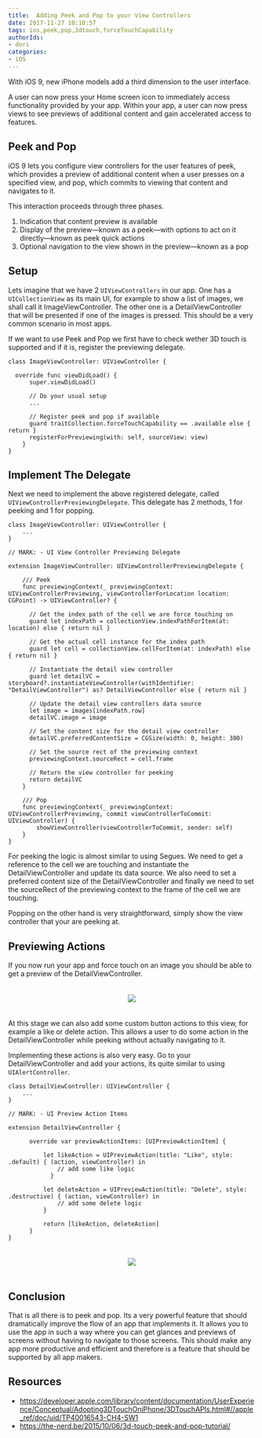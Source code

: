 ```yaml
---
title:  Adding Peek and Pop to your View Controllers
date: 2017-11-27 10:10:57
tags: ios,peek,pop,3dtouch,forceTouchCapability
authorIds:
- dori
categories:
- iOS
---
```


With iOS 9, new iPhone models add a third dimension to the user interface.

A user can now press your Home screen icon to immediately access functionality provided by your app.
Within your app, a user can now press views to see previews of additional content and gain accelerated access to features.

## Peek and Pop

iOS 9 lets you configure view controllers for the user features of peek, which provides a preview of additional content when a user presses on a specified view, and pop, which commits to viewing that content and navigates to it.

This interaction proceeds through three phases.

1. Indication that content preview is available
2. Display of the preview—known as a peek—with options to act on it directly—known as peek quick actions
3. Optional navigation to the view shown in the preview—known as a pop

## Setup

Lets imagine that we have 2 `UIViewControllers` in our app. One has a `UICollectionView` as its main UI, for example to show a list of images, we shall call it ImageViewController. The other one is a DetailViewController that will be presented if one of the images is pressed. This should be a very common scenario in most apps.

If we want to use Peek and Pop we first have to check wether 3D touch is supported and if it is, register the previewing delegate.

```
class ImageViewController: UIViewController {

  override func viewDidLoad() {
      super.viewDidLoad()

      // Do your usual setup
      ...

      // Register peek and pop if available
      guard traitCollection.forceTouchCapability == .available else { return }
      registerForPreviewing(with: self, sourceView: view)
    }   
}
```

## Implement The Delegate

Next we need to implement the above registered delegate, called `UIViewControllerPreviewingDelegate`. This delegate has 2 methods, 1 for peeking and 1 for popping.

```
class ImageViewController: UIViewController {
    ...
}

// MARK: - UI View Controller Previewing Delegate

extension ImageViewController: UIViewControllerPreviewingDelegate {

    /// Peek
    func previewingContext(_ previewingContext: UIViewControllerPreviewing, viewControllerForLocation location: CGPoint) -> UIViewController? {

      // Get the index path of the cell we are force touching on
      guard let indexPath = collectionView.indexPathForItem(at: location) else { return nil }

      // Get the actual cell instance for the index path
      guard let cell = collectionView.cellForItem(at: indexPath) else { return nil }

      // Instantiate the detail view controller
      guard let detailVC = storyboard?.instantiateViewController(withIdentifier: "DetailViewController") as? DetailViewController else { return nil }

      // Update the detail view controllers data source
      let image = images[indexPath.row]
      detailVC.image = image

      // Set the content size for the detail view controller
      detailVC.preferredContentSize = CGSize(width: 0, height: 300)

      // Set the source rect of the previewing context
      previewingContext.sourceRect = cell.frame

      // Return the view controller for peeking
      return detailVC
    }

    /// Pop
    func previewingContext(_ previewingContext: UIViewControllerPreviewing, commit viewControllerToCommit: UIViewController) {
        showViewController(viewControllerToCommit, sender: self)
    }
}
```

For peeking the logic is almost similar to using Segues. We need to get a reference to the cell we are touching and instantiate the DetailViewController and update its data source. We also need to set a preferred content size of the DetailViewController and finally we need to set the sourceRect of the previewing context to the frame of the cell we are touching.

Popping on the other hand is very straightforward, simply show the view controller that your are peeking at.

## Previewing Actions

If you now run your app and force touch on an image you should be able to get a preview of the DetailViewController.

<p align=center>
<img src=https://cdn-laravel.vapor.cloud/image/nstack/translate_values/peek-pop_PgLJZtnHgg.jpg?width=280 style=";margin:20px;">


At this stage we can also add some custom button actions to this view, for example a like or delete action. This allows a user to do some action in the DetailViewController while peeking without actually navigating to it.

Implementing these actions is also very easy. Go to your DetailViewController and add your actions, its quite similar to using `UIAlertController`.


```
class DetailViewController: UIViewController {
    ...
}

// MARK: - UI Preview Action Items

extension DetailViewController {

      override var previewActionItems: [UIPreviewActionItem] {

          let likeAction = UIPreviewAction(title: "Like", style: .default) { (action, viewController) in
              // add some like logic
            }

          let deleteAction = UIPreviewAction(title: "Delete", style: .destructive) { (action, viewController) in
              // add some delete logic
          }

          return [likeAction, deleteAction]
      }
}
```

<p align=center>
<img src=https://cdn-laravel.vapor.cloud/image/nstack/translate_values/peek-previewaction-2_uG9NQSv7Pg.jpg?width=280 style=";margin:20px;">

## Conclusion

That is all there is to peek and pop. Its a very powerful feature that should dramatically improve the flow of an app that implements it. It allows you to use the app in such a way where you can get glances and previews of screens without having to navigate to those screens. This should make any app more productive and efficient and therefore is a feature that should be supported by all app makers.

## Resources

* https://developer.apple.com/library/content/documentation/UserExperience/Conceptual/Adopting3DTouchOniPhone/3DTouchAPIs.html#//apple_ref/doc/uid/TP40016543-CH4-SW1
* https://the-nerd.be/2015/10/06/3d-touch-peek-and-pop-tutorial/
